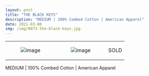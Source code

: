 ```yaml
---
layout: post
title: "THE BLACK KEYS"
description: "MEDIUM | 100% Combed Cotton | American Apparel"
date: 2021-03-08
img: /img/0073-the-black-keys.jpg
---
```




<table style="width:100%;"><tr><td style="vertical-align:top;">
      <figure class="tmblr-full" data-orig-height="2048" data-orig-width="1365" data-orig-src="https://concertshirts.netlify.app/shirts/0073/0073-01.jpg"><img src="https://64.media.tumblr.com/7260b1ddd62c6fb136e26762bb377887/c065844bcc9e4905-22/s540x810/100ef03e15e361eede7d068d2b578efb161a5af1.jpg" data-orig-height="2048" data-orig-width="1365" data-orig-src="https://concertshirts.netlify.app/shirts/0073/0073-01.jpg" alt="image"/></figure></td>
    <td style="vertical-align:top;">
      <figure class="tmblr-full" data-orig-height="2048" data-orig-width="1365" data-orig-src="https://concertshirts.netlify.app/shirts/0073/0073-02.jpg"><img src="https://64.media.tumblr.com/00fe261891ca3766eb64eb96842f3343/c065844bcc9e4905-1c/s540x810/9fda92dee45757eb8ae04284c012762f9345a8f2.jpg" data-orig-height="2048" data-orig-width="1365" data-orig-src="https://concertshirts.netlify.app/shirts/0073/0073-02.jpg" alt="image"/></figure></td><td class="sold-overlay"><p class="sold-text">SOLD</p></td>
  </tr></table><p>
  MEDIUM | 100% Combed Cotton | American Apparel
</p>
